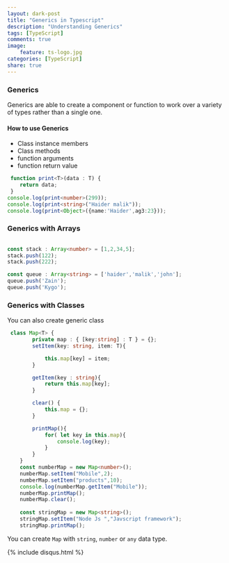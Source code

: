 ```yaml
---
layout: dark-post
title: "Generics in Typescript"
description: "Understanding Generics"
tags: [TypeScript]
comments: true
image:
    feature: ts-logo.jpg
categories: [TypeScript]
share: true
---
```


### Generics

Generics are able to create a component or function to work over a variety of
types rather than a single one.

#### How to use Generics

- Class instance members
- Class methods
- function arguments
- function return value


```typescript
 function print<T>(data : T) {
    return data;
 }
console.log(print<number>(299));
console.log(print<string>("Haider malik"));
console.log(print<Object>({name:'Haider',ag3:23}));
```

### Generics with Arrays

```typescript

const stack : Array<number> = [1,2,34,5];
stack.push(122);
stack.push(222);

const queue : Array<string> = ['haider','malik','john'];
queue.push('Zain');
queue.push('Kygo');

```

### Generics with Classes

You can also create generic class

```typescript
 class Map<T> {
        private map : { [key:string] : T } = {};
        setItem(key: string, item: T){

            this.map[key] = item;
        }

        getItem(key : string){
            return this.map[key];
        }

        clear() {
            this.map = {};
        }

        printMap(){
            for( let key in this.map){
                console.log(key);
            }
        }
    }
    const numberMap = new Map<number>();
    numberMap.setItem("Mobile",2);
    numberMap.setItem("products",10);
    console.log(numberMap.getItem("Mobile"));
    numberMap.printMap();
    numberMap.clear();
    
    const stringMap = new Map<string>();
    stringMap.setItem("Node Js ","Javscript framework");
    stringMap.printMap();
```

You can create `Map` with `string`, `number` or `any` data type.

 {% include disqus.html %}
